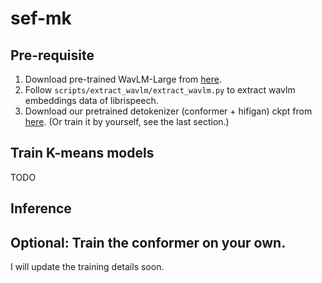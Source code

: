 # sef-mk

## Pre-requisite

1. Download pre-trained WavLM-Large from [here](https://drive.google.com/file/d/12-cB34qCTvByWT-QtOcZaqwwO21FLSqU/view?pli=1). 
2. Follow `scripts/extract_wavlm/extract_wavlm.py` to extract wavlm embeddings data of librispeech.
4. Download our pretrained detokenizer (conformer + hifigan) ckpt from [here](https://drive.google.com/file/d/1E9NDTnsQp73bHu1Xn8-aTdPDqq1w0K5x/view?usp=sharing). (Or train it by yourself, see the last section.)

## Train K-means models

TODO


## Inference 


## Optional: Train the conformer on your own.

I will update the training details soon.
